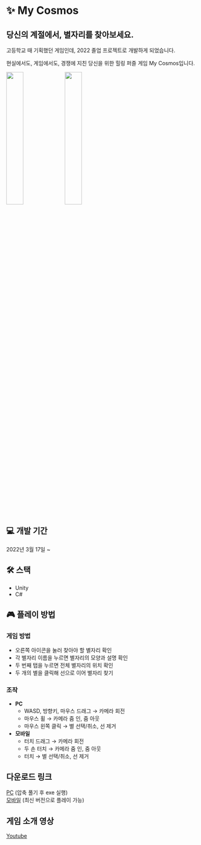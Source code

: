 # ✨ My Cosmos
## 당신의 계절에서, 별자리를 찾아보세요.
고등학교 때 기획했던 게임인데, 2022 졸업 프로젝트로 개발하게 되었습니다.  

현실에서도, 게임에서도, 경쟁에 지친 당신을 위한 힐링 퍼즐 게임 My Cosmos입니다.

<div>
<img width="30%" src="https://user-images.githubusercontent.com/67315989/169975993-df4ad170-454c-445b-b339-f1e53a5ff478.JPG">
<img width="30%" src="https://user-images.githubusercontent.com/67315989/169976724-0d51f78a-73ef-4aab-8890-86adf33021e9.JPG">
</div>

## 💻 개발 기간
2022년 3월 17일 ~

## 🛠 스택
+ Unity
+ C#

## 🎮 플레이 방법
### 게임 방법
+ 오른쪽 아이콘을 눌러 찾아야 할 별자리 확인
+ 각 별자리 이름을 누르면 별자리의 모양과 설명 확인  
+ 두 번째 탭을 누르면 전체 별자리의 위치 확인  
+ 두 개의 별을 클릭해 선으로 이어 별자리 찾기
### 조작
+ **PC**
  + WASD, 방향키, 마우스 드래그 → 카메라 회전  
  + 마우스 휠 → 카메라 줌 인, 줌 아웃  
  + 마우스 왼쪽 클릭 → 별 선택/취소, 선 제거  
+ **모바일**
  + 터치 드래그 → 카메라 회전
  + 두 손 터치 → 카메라 줌 인, 줌 아웃
  + 터치 → 별 선택/취소, 선 제거


## 다운로드 링크
[PC](https://drive.google.com/file/d/19bDRRGLv9tIfDUsZIgZRhdpyhoIaJi_d/view?usp=sharing)
(압축 풀기 후 exe 실행)  
[모바일](https://play.google.com/store/apps/details?id=com.JUHEE.MyCosmos)
(최신 버전으로 플레이 가능)

## 게임 소개 영상
[Youtube](https://youtube.com/shorts/-PJ5V7esZ9Q?feature=share)
